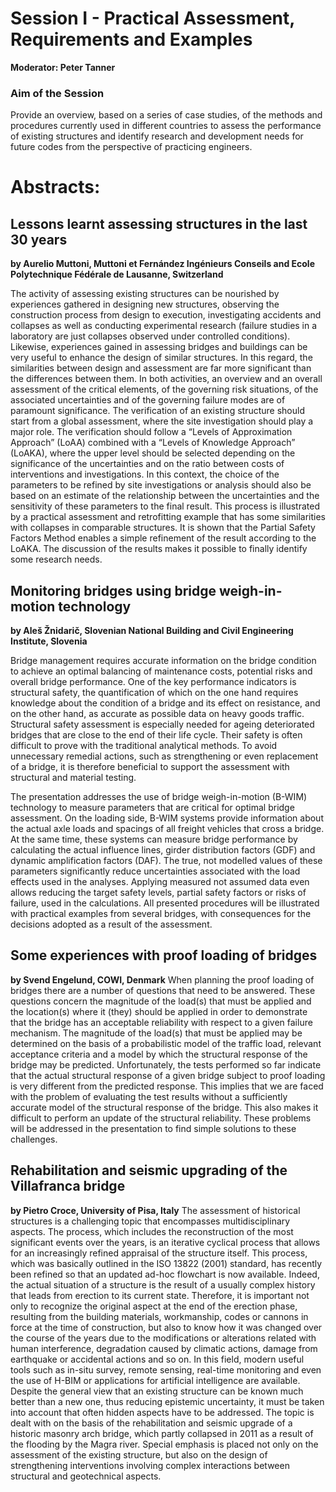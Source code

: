 # Session I - Practical Assessment, Requirements and Examples
**Moderator: Peter Tanner**

### Aim of the Session

Provide an overview, based on a series of case studies, of the methods and procedures currently used in different countries to assess the performance of existing structures and identify research and development needs for future codes from the perspective of practicing engineers.

# Abstracts:

## Lessons learnt assessing structures in the last 30 years

**by Aurelio Muttoni, Muttoni et Fernández Ingénieurs Conseils and Ecole Polytechnique Fédérale de Lausanne, Switzerland**

The activity of assessing existing structures can be nourished by experiences gathered in designing new structures, observing the construction process from design to execution, investigating accidents and collapses as well as conducting experimental research (failure studies in a laboratory are just collapses observed under controlled conditions). Likewise, experiences gained in assessing bridges and buildings can be very useful to enhance the design of similar structures. In this regard, the similarities between design and assessment are far more significant than the differences between them. In both activities, an overview and an overall assessment of the critical elements, of the governing risk situations, of the associated uncertainties and of the governing failure modes are of paramount significance. The verification of an existing structure should start from a global assessment, where the site investigation should play a major role. The verification should follow a “Levels of Approximation Approach” (LoAA) combined with a “Levels of Knowledge Approach” (LoAKA), where the upper level should be selected depending on the significance of the uncertainties and on the ratio between costs of interventions and investigations. In this context, the choice of the parameters to be refined by site investigations or analysis should also be based on an estimate of the relationship between the uncertainties and the sensitivity of these parameters to the final result. This process is illustrated by a practical assessment and retrofitting example that has some similarities with collapses in comparable structures. It is shown that the Partial Safety Factors Method enables a simple refinement of the result according to the LoAKA. The discussion of the results makes it possible to finally identify some research needs.



## Monitoring bridges using bridge weigh-in-motion technology
**by Aleš Žnidarič, Slovenian National Building and Civil Engineering Institute, Slovenia**

Bridge management requires accurate information on the bridge condition to achieve an optimal balancing of maintenance costs, potential risks and overall bridge performance. One of the key performance indicators is structural safety, the quantification of which on the one hand requires knowledge about the condition of a bridge and its effect on resistance, and on the other hand, as accurate as possible data on heavy goods traffic. Structural safety assessment is especially needed for ageing deteriorated bridges that are close to the end of their life cycle. Their safety is often difficult to prove with the traditional analytical methods. To avoid unnecessary remedial actions, such as strengthening or even replacement of a bridge, it is therefore beneficial to support the assessment with structural and material testing.  

The presentation addresses the use of bridge weigh-in-motion (B-WIM) technology to measure parameters that are critical for optimal bridge assessment. On the loading side, B-WIM systems provide information about the actual axle loads and spacings of all freight vehicles that cross a bridge. At the same time, these systems can measure bridge performance by calculating the actual influence lines, girder distribution factors (GDF) and dynamic amplification factors (DAF). The true, not modelled values of these parameters significantly reduce uncertainties associated with the load effects used in the analyses. Applying measured not assumed data even allows reducing the target safety levels, partial safety factors or risks of failure, used in the calculations. All presented procedures will be illustrated with practical examples from several bridges, with consequences for the decisions adopted as a result of the assessment.

## Some experiences with proof loading of bridges
**by Svend Engelund, COWI, Denmark**
When planning the proof loading of bridges there are a number of questions that need to be answered. These questions concern the magnitude of the load(s) that must be applied and the location(s) where it (they) should be applied in order to demonstrate that the bridge has an acceptable reliability with respect to a given failure mechanism. The magnitude of the load(s) that must be applied may be determined on the basis of a probabilistic model of the traffic load, relevant acceptance criteria and a model by which the structural response of the bridge may be predicted. Unfortunately, the tests performed so far indicate that the actual structural response of a given bridge subject to proof loading is very different from the predicted response. This implies that we are faced with the problem of evaluating the test results without a sufficiently accurate model of the structural response of the bridge. This also makes it difficult to perform an update of the structural reliability. These problems will be addressed in the presentation to find simple solutions to these challenges.

## Rehabilitation and seismic upgrading of the Villafranca bridge
**by Pietro Croce, University of Pisa, Italy**
The assessment of historical structures is a challenging topic that encompasses multidisciplinary aspects. The process, which includes the reconstruction of the most significant events over the years, is an iterative cyclical process that allows for an increasingly refined appraisal of the structure itself. This process, which was basically outlined in the ISO 13822 (2001) standard, has recently been refined so that an updated ad-hoc flowchart is now available. Indeed, the actual situation of a structure is the result of a usually complex history that leads from erection to its current state. Therefore, it is important not only to recognize the original aspect at the end of the erection phase, resulting from the building materials, workmanship, codes or cannons in force at the time of construction, but also to know how it was changed over the course of the years due to the modifications or alterations related with human interference, degradation caused by climatic actions, damage from earthquake or accidental actions and so on. In this field, modern useful tools such as in-situ survey, remote sensing, real-time monitoring and even the use of H-BIM or applications for artificial intelligence are available. Despite the general view that an existing structure can be known much better than a new one, thus reducing epistemic uncertainty, it must be taken into account that often hidden aspects have to be addressed. The topic is dealt with on the basis of the rehabilitation and seismic upgrade of a historic masonry arch bridge, which partly collapsed in 2011 as a result of the flooding by the Magra river. Special emphasis is placed not only on the assessment of the existing structure, but also on the design of strengthening interventions involving complex interactions between structural and geotechnical aspects. 

